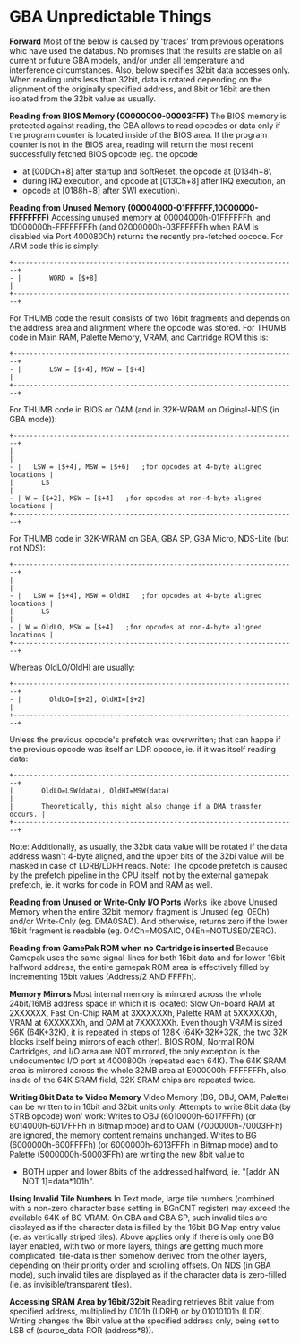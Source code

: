 # GBA Unpredictable Things


**Forward**
Most of the below is caused by \'traces\' from previous operations whic
have used the databus. No promises that the results are stable on all
current or future GBA models, and/or under all temperature and
interference circumstances.
Also, below specifies 32bit data accesses only. When reading units less
than 32bit, data is rotated depending on the alignment of the originally
specified address, and 8bit or 16bit are then isolated from the 32bit
value as usually.

**Reading from BIOS Memory (00000000-00003FFF)**
The BIOS memory is protected against reading, the GBA allows to read
opcodes or data only if the program counter is located inside of the
BIOS area. If the program counter is not in the BIOS area, reading will
return the most recent successfully fetched BIOS opcode (eg. the opcode
- at \[00DCh+8\] after startup and SoftReset, the opcode at \[0134h+8\
- during IRQ execution, and opcode at \[013Ch+8\] after IRQ execution, an
- opcode at \[0188h+8\] after SWI execution).

**Reading from Unused Memory (00004000-01FFFFFF,10000000-FFFFFFFF)**
Accessing unused memory at 00004000h-01FFFFFFh, and 10000000h-FFFFFFFFh
(and 02000000h-03FFFFFFh when RAM is disabled via Port 4000800h) returns
the recently pre-fetched opcode. For ARM code this is simply:

```
+-----------------------------------------------------------------------+
- |       WORD = [$+8]                                                    |
+-----------------------------------------------------------------------+
```

For THUMB code the result consists of two 16bit fragments and depends on
the address area and alignment where the opcode was stored.
For THUMB code in Main RAM, Palette Memory, VRAM, and Cartridge ROM this
is:

```
+-----------------------------------------------------------------------+
- |       LSW = [$+4], MSW = [$+4]                                        |
+-----------------------------------------------------------------------+
```

For THUMB code in BIOS or OAM (and in 32K-WRAM on Original-NDS (in GBA
mode)):

```
+-----------------------------------------------------------------------+
|                                                                       |
- |   LSW = [$+4], MSW = [$+6]   ;for opcodes at 4-byte aligned locations |
|       LS                                                              |
- | W = [$+2], MSW = [$+4]   ;for opcodes at non-4-byte aligned locations |
+-----------------------------------------------------------------------+
```

For THUMB code in 32K-WRAM on GBA, GBA SP, GBA Micro, NDS-Lite (but not
NDS):

```
+-----------------------------------------------------------------------+
|                                                                       |
- |   LSW = [$+4], MSW = OldHI   ;for opcodes at 4-byte aligned locations |
|       LS                                                              |
- | W = OldLO, MSW = [$+4]   ;for opcodes at non-4-byte aligned locations |
+-----------------------------------------------------------------------+
```

Whereas OldLO/OldHI are usually:

```
+-----------------------------------------------------------------------+
- |       OldLO=[$+2], OldHI=[$+2]                                        |
+-----------------------------------------------------------------------+
```

Unless the previous opcode\'s prefetch was overwritten; that can happe
if the previous opcode was itself an LDR opcode, ie. if it was itself
reading data:

```
+-----------------------------------------------------------------------+
|       OldLO=LSW(data), OldHI=MSW(data)                                |
|       Theoretically, this might also change if a DMA transfer occurs. |
+-----------------------------------------------------------------------+
```

Note: Additionally, as usually, the 32bit data value will be rotated if
the data address wasn\'t 4-byte aligned, and the upper bits of the 32bi
value will be masked in case of LDRB/LDRH reads.
Note: The opcode prefetch is caused by the prefetch pipeline in the CPU
itself, not by the external gamepak prefetch, ie. it works for code in
ROM and RAM as well.

**Reading from Unused or Write-Only I/O Ports**
Works like above Unused Memory when the entire 32bit memory fragment is
Unused (eg. 0E0h) and/or Write-Only (eg. DMA0SAD). And otherwise,
returns zero if the lower 16bit fragment is readable (eg. 04Ch=MOSAIC,
04Eh=NOTUSED/ZERO).

**Reading from GamePak ROM when no Cartridge is inserted**
Because Gamepak uses the same signal-lines for both 16bit data and for
lower 16bit halfword address, the entire gamepak ROM area is effectively
filled by incrementing 16bit values (Address/2 AND FFFFh).

**Memory Mirrors**
Most internal memory is mirrored across the whole 24bit/16MB address
space in which it is located: Slow On-board RAM at 2XXXXXX, Fast On-Chip
RAM at 3XXXXXXh, Palette RAM at 5XXXXXXh, VRAM at 6XXXXXXh, and OAM at
7XXXXXXh. Even though VRAM is sized 96K (64K+32K), it is repeated in
steps of 128K (64K+32K+32K, the two 32K blocks itself being mirrors of
each other).
BIOS ROM, Normal ROM Cartridges, and I/O area are NOT mirrored, the only
exception is the undocumented I/O port at 4000800h (repeated each 64K).
The 64K SRAM area is mirrored across the whole 32MB area at
E000000h-FFFFFFFh, also, inside of the 64K SRAM field, 32K SRAM chips
are repeated twice.

**Writing 8bit Data to Video Memory**
Video Memory (BG, OBJ, OAM, Palette) can be written to in 16bit and
32bit units only. Attempts to write 8bit data (by STRB opcode) won\'
work:
Writes to OBJ (6010000h-6017FFFh) (or 6014000h-6017FFFh in Bitmap mode)
and to OAM (7000000h-70003FFh) are ignored, the memory content remains
unchanged.
Writes to BG (6000000h-600FFFFh) (or 6000000h-6013FFFh in Bitmap mode)
and to Palette (5000000h-50003FFh) are writing the new 8bit value to
- BOTH upper and lower 8bits of the addressed halfword, ie. \"\[addr AN
NOT 1\]=data\*101h\".

**Using Invalid Tile Numbers**
In Text mode, large tile numbers (combined with a non-zero character
base setting in BGnCNT register) may exceed the available 64K of BG
VRAM.
On GBA and GBA SP, such invalid tiles are displayed as if the character
data is filled by the 16bit BG Map entry value (ie. as vertically
striped tiles). Above applies only if there is only one BG layer
enabled, with two or more layers, things are getting much more
complicated: tile-data is then somehow derived from the other layers,
depending on their priority order and scrolling offsets.
On NDS (in GBA mode), such invalid tiles are displayed as if the
character data is zero-filled (ie. as invisible/transparent tiles).

**Accessing SRAM Area by 16bit/32bit**
Reading retrieves 8bit value from specified address, multiplied by 0101h
(LDRH) or by 01010101h (LDR). Writing changes the 8bit value at the
specified address only, being set to LSB of (source_data ROR
(address\*8)).



